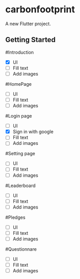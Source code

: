 # carbonfootprint

A new Flutter project.

## Getting Started

#Introduction
   - [x] UI
   - [ ] Fill text
   - [ ] Add images
   
#HomePage 
   - [ ] UI
   - [ ] Fill text
   - [ ] Add images

#Login page
   - [ ] UI
   - [x] Sign in with google
   - [ ] Fill text
   - [ ] Add images
   
#Setting page
   - [ ] UI
   - [ ] Fill text
   - [ ] Add images
   
#Leaderboard
   - [ ] UI
   - [ ] Fill text
   - [ ] Add images
   
#Pledges
   - [ ] UI
   - [ ] Fill text
   - [ ] Add images
   
#Questionnare
   - [ ] UI
   - [ ] Fill text
   - [ ] Add images